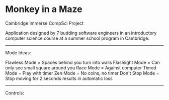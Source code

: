 # Monkey in a Maze
Cambridge Immerse CompSci Project

Application designed by 7 budding software engineers in an introductory computer science course at a summer school program in Cambridge.

---------------------------------------------------------------------------------------

Mode Ideas:

Flawless Mode = Spaces behind you turn into walls
Flashlight Mode = Can only see small square around you
Race Mode = Against computer
Timed Mode = Play with timer
Zen Mode = No coins, no timer
Don't Stop Mode = Stop moving for 2 seconds results in automatic loss

---------------------------------------------------------------------------------------

Controls:
